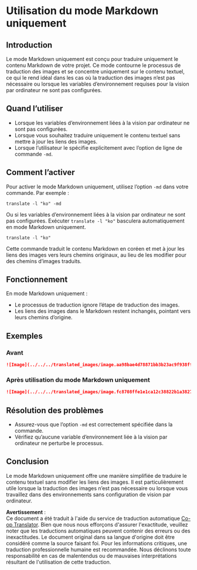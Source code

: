 <!--
CO_OP_TRANSLATOR_METADATA:
{
  "original_hash": "9b1b247a8d0f1736459e0e9ede0d9c92",
  "translation_date": "2025-06-12T11:35:37+00:00",
  "source_file": "getting_started/markdown-only-mode.md",
  "language_code": "fr"
}
-->
# Utilisation du mode Markdown uniquement

## Introduction
Le mode Markdown uniquement est conçu pour traduire uniquement le contenu Markdown de votre projet. Ce mode contourne le processus de traduction des images et se concentre uniquement sur le contenu textuel, ce qui le rend idéal dans les cas où la traduction des images n’est pas nécessaire ou lorsque les variables d’environnement requises pour la vision par ordinateur ne sont pas configurées.

## Quand l’utiliser
- Lorsque les variables d’environnement liées à la vision par ordinateur ne sont pas configurées.
- Lorsque vous souhaitez traduire uniquement le contenu textuel sans mettre à jour les liens des images.
- Lorsque l’utilisateur le spécifie explicitement avec l’option de ligne de commande `-md`.

## Comment l’activer
Pour activer le mode Markdown uniquement, utilisez l’option `-md` dans votre commande. Par exemple :
```
translate -l "ko" -md
```

Ou si les variables d’environnement liées à la vision par ordinateur ne sont pas configurées. Exécuter `translate -l "ko"` basculera automatiquement en mode Markdown uniquement.

```
translate -l "ko"
```

Cette commande traduit le contenu Markdown en coréen et met à jour les liens des images vers leurs chemins originaux, au lieu de les modifier pour des chemins d’images traduits.

## Fonctionnement
En mode Markdown uniquement :
- Le processus de traduction ignore l’étape de traduction des images.
- Les liens des images dans le Markdown restent inchangés, pointant vers leurs chemins d’origine.

## Exemples
### Avant
```markdown
![Image](../../../translated_images/image.aa98bae4d78871bb3b23ac9f938ff86539da4cd6fb4c52dafedc4665135c3d61.fr.png)
```
### Après utilisation du mode Markdown uniquement
```markdown
![Image](../../../translated_images/image.fc8708ffe1e1ca12c38822b1a382726da4b232025d1daa8a50ab75c8635d0c4a.fr.png)
```

## Résolution des problèmes
- Assurez-vous que l’option `-md` est correctement spécifiée dans la commande.
- Vérifiez qu’aucune variable d’environnement liée à la vision par ordinateur ne perturbe le processus.

## Conclusion
Le mode Markdown uniquement offre une manière simplifiée de traduire le contenu textuel sans modifier les liens des images. Il est particulièrement utile lorsque la traduction des images n’est pas nécessaire ou lorsque vous travaillez dans des environnements sans configuration de vision par ordinateur.

**Avertissement** :  
Ce document a été traduit à l'aide du service de traduction automatique [Co-op Translator](https://github.com/Azure/co-op-translator). Bien que nous nous efforçons d'assurer l'exactitude, veuillez noter que les traductions automatiques peuvent contenir des erreurs ou des inexactitudes. Le document original dans sa langue d'origine doit être considéré comme la source faisant foi. Pour les informations critiques, une traduction professionnelle humaine est recommandée. Nous déclinons toute responsabilité en cas de malentendus ou de mauvaises interprétations résultant de l'utilisation de cette traduction.